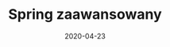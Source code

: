 ---
# Data dodania informacji o wydarzeniu
date: 2020-04-23
# Data wydarzenia
event_date: 2020-09-30
title: "Spring zaawansowany"
lokalizacja: kursmalaca
prowadzacy: springzaawansowany
evenea_link:
type: meetup
meetup_link: https://kursy.sages.pl/kursy/spring-framework-edycja-ii-ostatnia-w-2020r-2/
cena: 30 pierwszych osób 299 PLN
slideshare:
opis:
  informacje: empty
  program: empty
  uwaga: empty
---